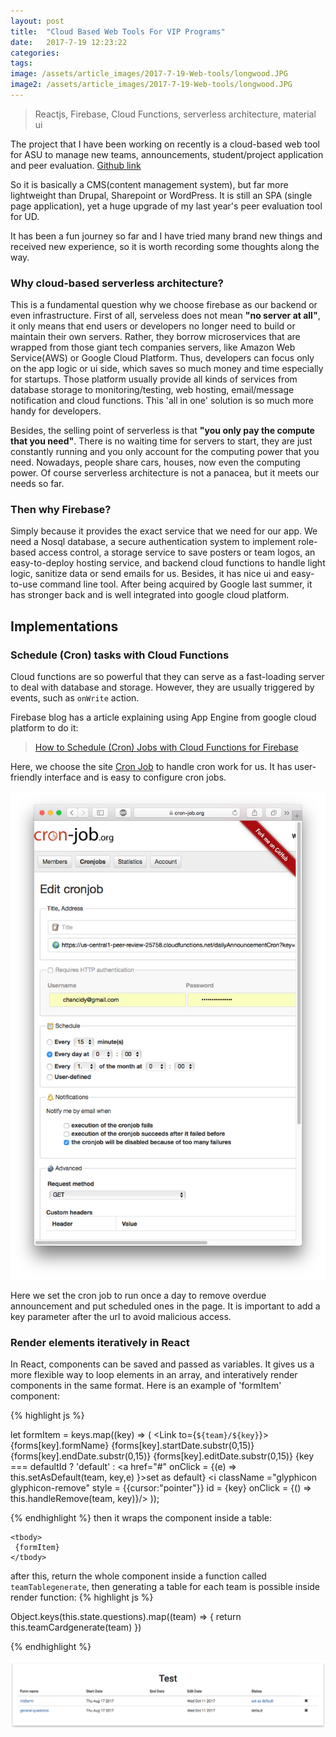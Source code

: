 ```yaml
---
layout: post
title:  "Cloud Based Web Tools For VIP Programs"
date:   2017-7-19 12:23:22
categories:
tags:
image: /assets/article_images/2017-7-19-Web-tools/longwood.JPG
image2: /assets/article_images/2017-7-19-Web-tools/longwood.JPG
---
```


> Reactjs, Firebase, Cloud Functions, serverless architecture, material ui


The project that I have been working on recently is a cloud-based web tool for ASU to manage new teams, announcements, student/project application and peer evaluation. [Github link](https://github.com/HanchengZhao/VIP-web)

So it is basically a CMS(content management system), but far more lightweight than Drupal, Sharepoint or WordPress. It is still an SPA (single page application), yet a huge upgrade of my last year's peer evaluation tool for UD.

It has been a fun journey so far and I have tried many brand new things and received new experience, so it is worth recording some thoughts along the way.

### Why cloud-based serverless architecture?

This is a fundamental question why we choose firebase as our backend or even infrastructure. 
First of all, serveless does not mean **"no server at all"**, it only means that end users or developers no longer need to build or maintain their own servers. Rather, they borrow microservices that are wrapped from those giant tech companies servers, like Amazon Web Service(AWS) or Google Cloud Platform. Thus, developers can focus only on the app logic or ui side, which saves so much money and time especially for startups. Those platform usually provide all kinds of services from database storage to monitoring/testing, web hosting, email/message notification and cloud functions. This 'all in one' solution is so much more handy for developers. 

Besides, the selling point of serverless is that **"you only pay the compute that you need"**. There is no waiting time for servers to start, they are just constantly running and you only account for the computing power that you need. Nowadays, people share cars, houses, now even the computing power. 
Of course serverless architecture is not a panacea, but it meets our needs so far.

### Then why Firebase?

Simply because it provides the exact service that we need for our app. We need a Nosql database, a secure authentication system to implement role-based access control, a storage service to save posters or team logos, an easy-to-deploy hosting service, and backend cloud functions to handle light logic, sanitize data or send emails for us. Besides, it has nice ui and easy-to-use command line tool. After being acquired by Google last summer, it has stronger back and is well integrated into google cloud platform.

## Implementations

### Schedule (Cron) tasks with Cloud Functions

Cloud functions are so powerful that they can serve as a fast-loading server to deal with database and storage. However, they are usually triggered by events, such as `onWrite` action.

Firebase blog has a article explaining using App Engine from google cloud platform to do it:
> [How to Schedule (Cron) Jobs with Cloud Functions for Firebase](https://firebase.googleblog.com/2017/03/how-to-schedule-cron-jobs-with-cloud.html)

Here, we choose the site [Cron Job](https://cron-job.org/en/) to handle cron work for us. It has user-friendly interface and is easy to configure cron jobs. 

![cron job](/assets/article_images/2017-7-19-Web-tools/cron_job.png)

Here we set the cron job to run once a day to remove overdue announcement and put scheduled ones in the page. It is important to add a key parameter after the url to avoid malicious access.

### Render elements iteratively in React

In React, components can be saved and passed as variables. It gives us a more flexible way to loop elements in an array, and interatively render components in the same format. Here is an example of 'formItem' component:

{% highlight js %}

let formItem = keys.map((key) => (
    <tr key = {key}>
        <td><Link to={`${team}/${key}`}>{forms[key].formName}</Link></td>
        <td>{forms[key].startDate.substr(0,15)}</td>
        <td>{forms[key].endDate.substr(0,15)}</td>
        <td>{forms[key].editDate.substr(0,15)}</td>
        <td>{key === defaultId ? 'default' : <a href="#" onClick = {(e) => this.setAsDefault(team, key,e) }>set as default</a>}</td>
        <td><i className ="glyphicon glyphicon-remove" style = {{cursor:"pointer"}} id = {key} onClick = {() => this.handleRemove(team, key)}/></td>
    </tr>
    ));

{% endhighlight %}
then it wraps the component inside a table:
```
<tbody>
 {formItem}
</tbody>
```
after this, return the whole component inside a function called ```teamTablegenerate```, then generating a table for each team is possible inside render function:
{% highlight js %}

Object.keys(this.state.questions).map((team) => {
    return this.teamCardgenerate(team)
})

{% endhighlight %}

![FormList](/assets/article_images/2017-7-19-Web-tools/formlist.png)


<!-- ### deploy
### pagination
### auth
- only redirect in the first login  
    - sessionstorage 
- 

## react-router
### conditional rendering
- how to go back to last path with last state

## mobx

## announcement
### debounce -->
